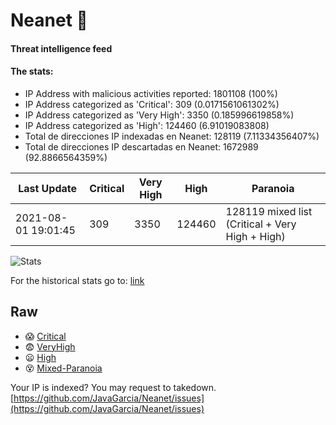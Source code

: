 # Neanet :hocho:
#### Threat intelligence feed
#### The stats:

- IP Address with malicious activities reported: 1801108 (100%)
- IP Address categorized as 'Critical':  309 (0.0171561061302%)
- IP Address categorized as 'Very High':  3350 (0.185996619858%)
- IP Address categorized as 'High':  124460 (6.91019083808)
- Total de direcciones IP indexadas en Neanet:  128119 (7.11334356407%)
- Total de direcciones IP descartadas en Neanet:  1672989 (92.8866564359%)

| Last Update | Critical | Very High | High | Paranoia |
| --- | --- | --- | --- | --- |
| 2021-08-01 19:01:45 | 309 | 3350 | 124460 | 128119 mixed list (Critical + Very High + High)|

![Stats](https://docs.google.com/spreadsheets/d/e/2PACX-1vSnaNMIXVabIpDJjufMlzH7poXnshF3mgd8Is1g9ytUEzVsP5my4Trn8f-xkoLLQ38xpL3HtmUexLo6/pubchart?oid=501124687&format=image)

For the historical stats go to: [link](/stats.csv)
## Raw
- :scream: [Critical](https://raw.githubusercontent.com/JavaGarcia/Neanet/master/blacklists/neanet_critical.txt)
- :fearful: [VeryHigh](https://raw.githubusercontent.com/JavaGarcia/Neanet/master/blacklists/neanet_veryHigh.txtt)
- :frowning: [High](https://raw.githubusercontent.com/JavaGarcia/Neanet/master/blacklists/neanet_high.txt)
- :dizzy_face: [Mixed-Paranoia](https://raw.githubusercontent.com/JavaGarcia/Neanet/master/blacklists/neanet_all.txt)


Your IP is indexed? You may request to takedown. [https://github.com/JavaGarcia/Neanet/issues](https://github.com/JavaGarcia/Neanet/issues)





































































































































































































































































































































































































































































































































































































































































































































































































































































































































































































































































































































































































































































































































































































































































































































































































































































































































































































































































































































































































































































































































































































































































































































































































































































































































































































































































































































































































































































































































































































































































































































































































































































































































































































































































































































































































































































































































































































































































































































































































































































































































































































































































































































































































































































































































































































































































































































































































































































































































































































































































































































































































































































































































































































































































































































































































































































































































































































































































































































































































































































































































































































































































































































































































































































































































































































































































































































































































































































































































































































































































































































































































































































































































































































































































































































































































































































































































































































































































































































































































































































































































